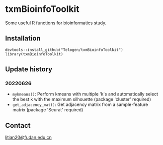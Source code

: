 # txmBioinfoToolkit

Some useful R functions for bioinformatics study.

## Installation
```
devtools::install_github("Telogen/txmBioinfoToolkit")
library(txmBioinfoToolkit)
```

## Update history

### 20220626

- `mykmeans()`: Perform kmeans with multiple 'k's and automatically select the best k with the maximum silhouette (package 'cluster' required)
- `get_adjacency_mat()`: Get adjacency matrix from a sample-feature matrix (package 'Seurat' required)



## Contact
ljtian20@fudan.edu.cn


